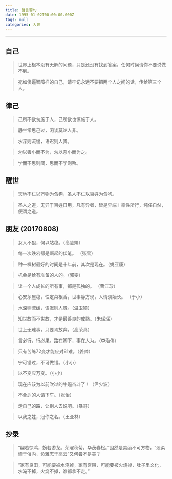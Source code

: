 ```yaml
---
title: 哲言警句
date: 1995-01-02T00:00:00.000Z
tags: null
categories: 入世
---
```


--------------------------------------------------------------------------------

<!-- more -->

## 自己

> 世界上根本没有无解的问题，只是还没有找到答案，任何时候请你不要说做不到。

> 宛如傻逼智障样的自己，请牢记永远不要把两个人之间的话，传给第三个人。

## 律己

> 己所不欲勿施于人，己所欲也慎施于人。

> 静坐常思己过，闲谈莫论人非。

> 水深则流缓，语迟则人贵。

> 勿以善小而不为，勿以恶小而为之。

> 学而不思则罔，思而不学则殆。

## 醒世

> 天地不仁以万物为刍狗，圣人不仁以百姓为刍狗。

> 圣人之道，无异于百姓日用，凡有异者，皆是异端！率性所行，纯任自然，便谓之道。

## 朋友 (20170808)

> 女人不狠，何以站稳。（高慧娟）

> 每一次跌宕都是崛起的伏笔。 （张雪）

> 种一棵树最好的时间是十年前，其次是现在。（姚亚康）

> 机会是给有准备的人的。（郭雯）

> 让一个人成长的所有事，都是孤独的。 ​​​（曹江珍）

> 心安茅屋稳，性定菜根香，世事静方现，人情淡始长。 （于小）

> 水深则流缓，语迟则人贵。（温卫颖）

> 知世故而不世故，才是最善良的成熟。（朱瑶瑶）

> 世上无难事，只要肯放弃。（高荣真）

> 言必行，行必果。路在脚下，事在人为。（李治伟）

> 只有苦练72变才能应对81难。（姜帅）

> 宁可错过，不可做错。（小小）

> 以不变应万变。（小小）

> 现在应该为以前吹过的牛逼奋斗了！（尹少波）

> 不合适的人请下车。（张怡）

> 走自己的路，让别人去说吧。（暴哥）

> 以我之姓，冠你之名。（王亚林）

## 抄录

> “翩若惊鸿，婉若游龙。荣曜秋菊，华茂春松。”固然是美丽不可方物，“淡柔情于俗内，负雅志于高云”又何尝不是美？

> “家有良田，可能要被水淹掉，家有宫殿，可能要被火烧掉，肚子里文化，水淹不掉，火烧不掉，谁都拿不走。”
